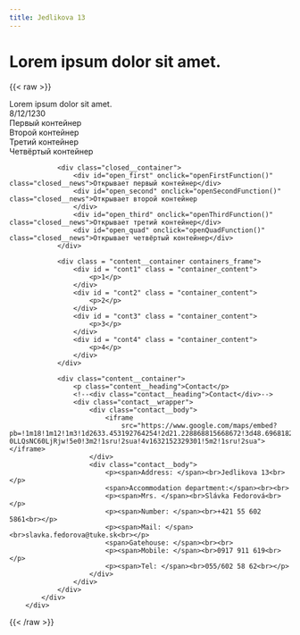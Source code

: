 ```yaml
---
title: Jedlikova 13
---
```

# Lorem ipsum dolor sit amet.

{{< raw >}}
<div class="content">
			<div class="container">
				<div class="content__container">
					<div class="news__header">
						<div class="news__heading">Lorem ipsum dolor sit amet.</div>
						<div class="news__date">8/12/1230</div>
					</div>
					<div id="first" class="news__body">Первый контейнер</div>
					<div id="second" class="news__body">Второй контейнер</div>
					<div id="third" class="news__body">Третий контейнер</div>
					<div id="quad" class="news__body">Четвёртый контейнер</div>
				</div>

				<div class="closed__container">
					<div id="open_first" onclick="openFirstFunction()" class="closed__news">Открывает первый контейнер</div>
					<div id="open_second" onclick="openSecondFunction()" class="closed__news">Открывает второй контейнер
					</div>
					<div id="open_third" onclick="openThirdFunction()" class="closed__news">Открывает третий контейнер</div>
					<div id="open_quad" onclick="openQuadFunction()" class="closed__news">Открывает четвёртый контейнер</div>
				</div>

                <div class = "content__container containers_frame">
                    <div id = "cont1" class = "container_content">
                        <p>1</p>
                    </div>
                    <div id = "cont2" class = "container_content">
                        <p>2</p>
                    </div>
                    <div id = "cont3" class = "container_content">
                        <p>3</p>
                    </div>
                    <div id = "cont4" class = "container_content">
                        <p>4</p>
                    </div>
                </div>

				<div class="content__container">
					<p class="content__heading">Contact</p>
					<!--<div class="contact__heading">Contact</div>-->
					<div class="contact__wrapper">
						<div class="contact__body">
							<iframe
								src="https://www.google.com/maps/embed?pb=!1m18!1m12!1m3!1d2633.453192764254!2d21.228868815668672!3d48.69681827927203!2m3!1f0!2f0!3f0!3m2!1i1024!2i768!4f13.1!3m3!1m2!1s0x473ee01e9e56e547%3A0xbf2c126bccea22b0!2zSmVkbMOta292YSAxMDg3LzEzLCAwNDAgMTEgS2_FoWljZSwg0KHQu9C-0LLQsNC60LjRjw!5e0!3m2!1sru!2sua!4v1632152329301!5m2!1sru!2sua"></iframe>
						</div>
						<div class="contact__body">
							<p><span>Address: </span><br>Jedlikova 13<br></p>
							<span>Accommodation department:</span><br><br>
							<p><span>Mrs. </span><br>Slávka Fedorová<br></p>
							<p><span>Number: </span><br>+421 55 602 5861<br></p>
							<p><span>Mail: </span><br>slavka.fedorova@tuke.sk<br></p>
							<span>Gatehouse: </span><br><br>
							<p><span>Mobile: </span><br>0917 911 619<br></p>
							<p><span>Tel: </span><br>055/602 58 62<br></p>
						</div>
					</div>
				</div>
			</div>
		</div>
<script src="/JS/basic.js"></script>
<script src = "/JS/sk.js"></script>
{{< /raw >}}
